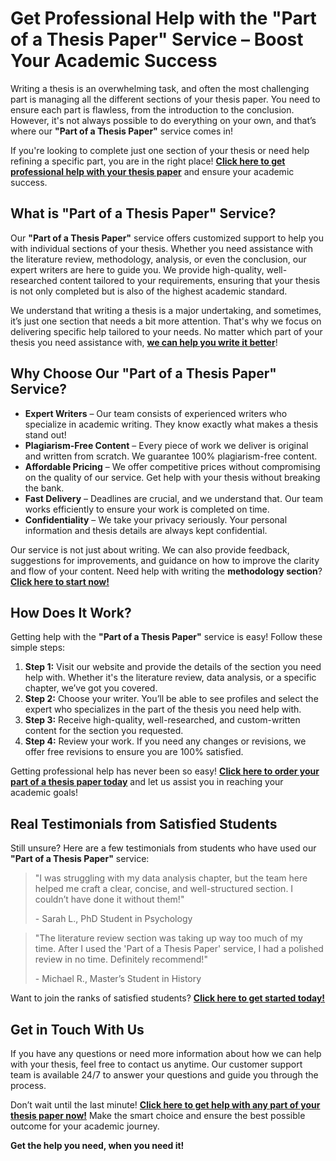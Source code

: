 # Get Professional Help with the "Part of a Thesis Paper" Service – Boost Your Academic Success

Writing a thesis is an overwhelming task, and often the most challenging part is managing all the different sections of your thesis paper. You need to ensure each part is flawless, from the introduction to the conclusion. However, it's not always possible to do everything on your own, and that’s where our **"Part of a Thesis Paper"** service comes in!

If you're looking to complete just one section of your thesis or need help refining a specific part, you are in the right place! [**Click here to get professional help with your thesis paper**](https://tinyurl.com/topessay?keyword=part+of+a+thesis+paper) and ensure your academic success.

## What is "Part of a Thesis Paper" Service?

Our **"Part of a Thesis Paper"** service offers customized support to help you with individual sections of your thesis. Whether you need assistance with the literature review, methodology, analysis, or even the conclusion, our expert writers are here to guide you. We provide high-quality, well-researched content tailored to your requirements, ensuring that your thesis is not only completed but is also of the highest academic standard.

We understand that writing a thesis is a major undertaking, and sometimes, it’s just one section that needs a bit more attention. That's why we focus on delivering specific help tailored to your needs. No matter which part of your thesis you need assistance with, [**we can help you write it better**](https://tinyurl.com/topessay?keyword=part+of+a+thesis+paper)!

## Why Choose Our "Part of a Thesis Paper" Service?

- **Expert Writers** – Our team consists of experienced writers who specialize in academic writing. They know exactly what makes a thesis stand out!
- **Plagiarism-Free Content** – Every piece of work we deliver is original and written from scratch. We guarantee 100% plagiarism-free content.
- **Affordable Pricing** – We offer competitive prices without compromising on the quality of our service. Get help with your thesis without breaking the bank.
- **Fast Delivery** – Deadlines are crucial, and we understand that. Our team works efficiently to ensure your work is completed on time.
- **Confidentiality** – We take your privacy seriously. Your personal information and thesis details are always kept confidential.

Our service is not just about writing. We can also provide feedback, suggestions for improvements, and guidance on how to improve the clarity and flow of your content. Need help with writing the **methodology section**? [**Click here to start now!**](https://tinyurl.com/topessay?keyword=part+of+a+thesis+paper)

## How Does It Work?

Getting help with the **"Part of a Thesis Paper"** service is easy! Follow these simple steps:

1. **Step 1:** Visit our website and provide the details of the section you need help with. Whether it's the literature review, data analysis, or a specific chapter, we’ve got you covered.
2. **Step 2:** Choose your writer. You’ll be able to see profiles and select the expert who specializes in the part of the thesis you need help with.
3. **Step 3:** Receive high-quality, well-researched, and custom-written content for the section you requested.
4. **Step 4:** Review your work. If you need any changes or revisions, we offer free revisions to ensure you are 100% satisfied.

Getting professional help has never been so easy! [**Click here to order your part of a thesis paper today**](https://tinyurl.com/topessay?keyword=part+of+a+thesis+paper) and let us assist you in reaching your academic goals!

## Real Testimonials from Satisfied Students

Still unsure? Here are a few testimonials from students who have used our **"Part of a Thesis Paper"** service:

> "I was struggling with my data analysis chapter, but the team here helped me craft a clear, concise, and well-structured section. I couldn’t have done it without them!"
> 
> <footer>- Sarah L., PhD Student in Psychology</footer>

> "The literature review section was taking up way too much of my time. After I used the 'Part of a Thesis Paper' service, I had a polished review in no time. Definitely recommend!"
> 
> <footer>- Michael R., Master’s Student in History</footer>

Want to join the ranks of satisfied students? [**Click here to get started today!**](https://tinyurl.com/topessay?keyword=part+of+a+thesis+paper)

## Get in Touch With Us

If you have any questions or need more information about how we can help with your thesis, feel free to contact us anytime. Our customer support team is available 24/7 to answer your questions and guide you through the process.

Don’t wait until the last minute! [**Click here to get help with any part of your thesis paper now!**](https://tinyurl.com/topessay?keyword=part+of+a+thesis+paper) Make the smart choice and ensure the best possible outcome for your academic journey.

**Get the help you need, when you need it!**
